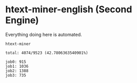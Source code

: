 # htext-miner-english (Second Engine)

Everything doing here is automated.

```
htext-miner

total: 4074/9523 (42.7806363540901%)

job0: 915
job1: 1036
job2: 1388
job3: 735
```